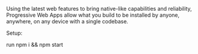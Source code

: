 Using the latest web features to bring native-like capabilities and reliability, Progressive Web Apps allow what you build to be installed by anyone, anywhere, on any device with a single codebase. 

Setup:

run npm i && npm start 
